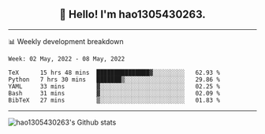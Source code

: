 <h2 align="center">👋 Hello! I'm hao1305430263.</h2>


---- 
📊 Weekly development breakdown

<!--START_SECTION:waka-->
```text
Week: 02 May, 2022 - 08 May, 2022

TeX      15 hrs 48 mins  ███████████████▓░░░░░░░░░   62.93 % 
Python   7 hrs 30 mins   ███████▒░░░░░░░░░░░░░░░░░   29.86 % 
YAML     33 mins         ▓░░░░░░░░░░░░░░░░░░░░░░░░   02.25 % 
Bash     31 mins         ▓░░░░░░░░░░░░░░░░░░░░░░░░   02.09 % 
BibTeX   27 mins         ▒░░░░░░░░░░░░░░░░░░░░░░░░   01.83 % 
```
<!--END_SECTION:waka-->
----
![hao1305430263's Github stats](https://github-readme-stats.vercel.app/api?username=hao1305430263&show_icons=true)


<!--
**hao1305430263/hao1305430263** is a ✨ _special_ ✨ repository because its `README.md` (this file) appears on your GitHub profile.

Here are some ideas to get you started:

- 🔭 I’m currently working on ...
- 🌱 I’m currently learning ...
- 👯 I’m looking to collaborate on ...
- 🤔 I’m looking for help with ...
- 💬 Ask me about ...
- 📫 How to reach me: ...
- 😄 Pronouns: ...
- ⚡ Fun fact: ...
-->
